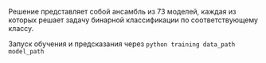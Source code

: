 Решение представляет собой ансамбль из 73 моделей, каждая из которых решает задачу бинарной классификации по соответствующему классу.

Запуск обучения и предсказания через ```python training data_path model_path```